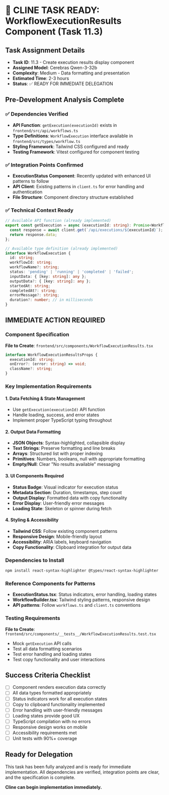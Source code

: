 # 🚀 CLINE TASK READY: WorkflowExecutionResults Component (Task 11.3)

## Task Assignment Details
- **Task ID**: 11.3 - Create execution results display component
- **Assigned Model**: Cerebras Qwen-3-32b
- **Complexity**: Medium - Data formatting and presentation
- **Estimated Time**: 2-3 hours
- **Status**: ✅ READY FOR IMMEDIATE DELEGATION

## Pre-Development Analysis Complete

### ✅ Dependencies Verified
- **API Function**: `getExecution(executionId)` exists in `frontend/src/api/workflows.ts`
- **Type Definitions**: `WorkflowExecution` interface available in `frontend/src/types/workflow.ts`
- **Styling Framework**: Tailwind CSS configured and ready
- **Testing Framework**: Vitest configured for component testing

### ✅ Integration Points Confirmed
- **ExecutionStatus Component**: Recently updated with enhanced UI patterns to follow
- **API Client**: Existing patterns in `client.ts` for error handling and authentication
- **File Structure**: Component directory structure established

### ✅ Technical Context Ready
```typescript
// Available API function (already implemented)
export const getExecution = async (executionId: string): Promise<WorkflowExecution> => {
  const response = await client.get(`/api/executions/${executionId}`);
  return response.data;
};

// Available type definition (already implemented)
interface WorkflowExecution {
  id: string;
  workflowId: string;
  workflowName?: string;
  status: 'pending' | 'running' | 'completed' | 'failed';
  inputData: { [key: string]: any };
  outputData?: { [key: string]: any };
  startedAt: string;
  completedAt?: string;
  errorMessage?: string;
  duration?: number; // in milliseconds
}
```

## IMMEDIATE ACTION REQUIRED

### Component Specification
**File to Create**: `frontend/src/components/WorkflowExecutionResults.tsx`

```typescript
interface WorkflowExecutionResultsProps {
  executionId: string;
  onError?: (error: string) => void;
  className?: string;
}
```

### Key Implementation Requirements

#### 1. Data Fetching & State Management
- Use `getExecution(executionId)` API function
- Handle loading, success, and error states
- Implement proper TypeScript typing throughout

#### 2. Output Data Formatting
- **JSON Objects**: Syntax-highlighted, collapsible display
- **Text Strings**: Preserve formatting and line breaks
- **Arrays**: Structured list with proper indexing
- **Primitives**: Numbers, booleans, null with appropriate formatting
- **Empty/Null**: Clear "No results available" messaging

#### 3. UI Components Required
- **Status Badge**: Visual indicator for execution status
- **Metadata Section**: Duration, timestamps, step count
- **Output Display**: Formatted data with copy functionality
- **Error Display**: User-friendly error messages
- **Loading State**: Skeleton or spinner during fetch

#### 4. Styling & Accessibility
- **Tailwind CSS**: Follow existing component patterns
- **Responsive Design**: Mobile-friendly layout
- **Accessibility**: ARIA labels, keyboard navigation
- **Copy Functionality**: Clipboard integration for output data

### Dependencies to Install
```bash
npm install react-syntax-highlighter @types/react-syntax-highlighter
```

### Reference Components for Patterns
- **ExecutionStatus.tsx**: Status indicators, error handling, loading states
- **WorkflowBuilder.tsx**: Tailwind styling patterns, responsive design
- **API patterns**: Follow `workflows.ts` and `client.ts` conventions

### Testing Requirements
**File to Create**: `frontend/src/components/__tests__/WorkflowExecutionResults.test.tsx`
- Mock `getExecution` API calls
- Test all data formatting scenarios
- Test error handling and loading states
- Test copy functionality and user interactions

## Success Criteria Checklist
- [ ] Component renders execution data correctly
- [ ] All data types formatted appropriately
- [ ] Status indicators work for all execution states
- [ ] Copy to clipboard functionality implemented
- [ ] Error handling with user-friendly messages
- [ ] Loading states provide good UX
- [ ] TypeScript compilation with no errors
- [ ] Responsive design works on mobile
- [ ] Accessibility requirements met
- [ ] Unit tests with 90%+ coverage

## Ready for Delegation
This task has been fully analyzed and is ready for immediate implementation. All dependencies are verified, integration points are clear, and the specification is complete.

**Cline can begin implementation immediately.**